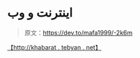 # اینترنت و وب

> 原文：<https://dev.to/mafa1999/-2k6m>

[【http://khabarat . tebyan . net】](http://khabarit.tebyan.net)